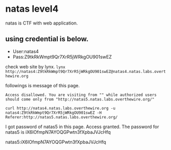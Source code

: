 # natas level4
natas is CTF with web application.

## using credential is below.
- User:natas4
- Pass:Z9tkRkWmpt9Qr7XrR5jWRkgOU901swEZ

check web site by lynx.
`lynx http://natas4:Z9tkRkWmpt9Qr7XrR5jWRkgOU901swEZ@natas4.natas.labs.overthewire.org`

followings is message of this page.
~~~
Access disallowed. You are visiting from "" while authorized users should come only from "http://natas5.natas.labs.overthewire.org/"
~~~

~~~
curl http://natas4.natas.labs.overthewire.org -u natas4:Z9tkRkWmpt9Qr7XrR5jWRkgOU901swEZ -H Referer:http://natas5.natas.labs.overthewire.org/
~~~
I got password of natas5 in this page.
Access granted. The password for natas5 is iX6IOfmpN7AYOQGPwtn3fXpbaJVJcHfq

natas5:iX6IOfmpN7AYOQGPwtn3fXpbaJVJcHfq
